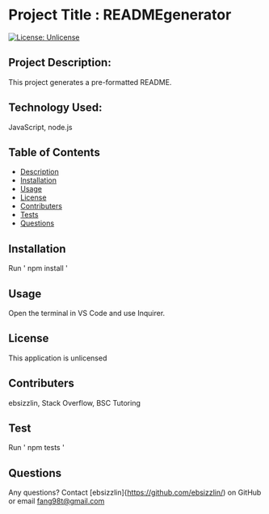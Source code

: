 # Project Title : READMEgenerator

  [![License: Unlicense](https://img.shields.io/badge/license-Unlicense-blue.svg)](http://unlicense.org/)

  ## Project Description:
  This project generates a pre-formatted README.

  ## Technology Used:
  JavaScript, node.js

  ## Table of Contents
  * [Description](#description)
  * [Installation](#installation)
  * [Usage](#usage)
  * [License](#license)
  * [Contributers](#contributers)
  * [Tests](#test)
  * [Questions](#questions)

  ## Installation
  Run ' npm install '

  ## Usage
  Open the terminal in VS Code and use Inquirer.
  
  ## License
  This application is unlicensed

  ## Contributers
  ebsizzlin, Stack Overflow, BSC Tutoring

  ## Test
  Run ' npm tests '
  
  ## Questions
  Any questions? Contact [ebsizzlin]{https://github.com/ebsizzlin/) on GitHub or email [fang98t@gmail.com](mailto:fang98t@gmail.com)

  
